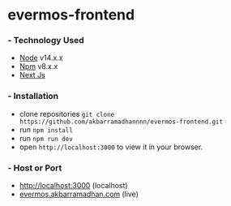 # evermos-frontend

### - Technology Used
* [Node](https://nodejs.org/en/) v14.x.x
* [Npm](https://www.npmjs.com/) v8.x.x
* [Next Js](https://nextjs.org/)

### - Installation
- clone repositories ```git clone https://github.com/akbarramadhannnn/evermos-frontend.git```
- run ```npm install```
- run ```npm run dev```
- open ```http://localhost:3000``` to view it in your browser.

### - Host or Port
- [http://localhost:3000](http://localhost:3000) (localhost)
- [evermos.akbarramadhan.com](http://evermos.akbarramadhan.com) (live)
